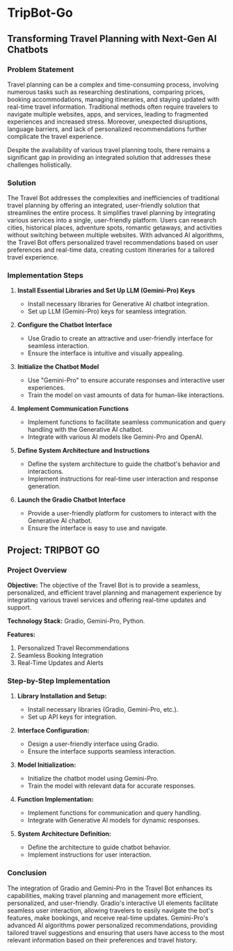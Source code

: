 # TripBot-Go

## Transforming Travel Planning with Next-Gen AI Chatbots

### Problem Statement

Travel planning can be a complex and time-consuming process, involving numerous tasks such as researching destinations, comparing prices, booking accommodations, managing itineraries, and staying updated with real-time travel information. Traditional methods often require travelers to navigate multiple websites, apps, and services, leading to fragmented experiences and increased stress. Moreover, unexpected disruptions, language barriers, and lack of personalized recommendations further complicate the travel experience.

Despite the availability of various travel planning tools, there remains a significant gap in providing an integrated solution that addresses these challenges holistically.

### Solution

The Travel Bot addresses the complexities and inefficiencies of traditional travel planning by offering an integrated, user-friendly solution that streamlines the entire process. It simplifies travel planning by integrating various services into a single, user-friendly platform. Users can research cities, historical places, adventure spots, romantic getaways, and activities without switching between multiple websites. With advanced AI algorithms, the Travel Bot offers personalized travel recommendations based on user preferences and real-time data, creating custom itineraries for a tailored travel experience.

### Implementation Steps

1. **Install Essential Libraries and Set Up LLM (Gemini-Pro) Keys**
   - Install necessary libraries for Generative AI chatbot integration.
   - Set up LLM (Gemini-Pro) keys for seamless integration.

2. **Configure the Chatbot Interface**
   - Use Gradio to create an attractive and user-friendly interface for seamless interaction.
   - Ensure the interface is intuitive and visually appealing.

3. **Initialize the Chatbot Model**
   - Use "Gemini-Pro" to ensure accurate responses and interactive user experiences.
   - Train the model on vast amounts of data for human-like interactions.

4. **Implement Communication Functions**
   - Implement functions to facilitate seamless communication and query handling with the Generative AI chatbot.
   - Integrate with various AI models like Gemini-Pro and OpenAI.

5. **Define System Architecture and Instructions**
   - Define the system architecture to guide the chatbot's behavior and interactions.
   - Implement instructions for real-time user interaction and response generation.

6. **Launch the Gradio Chatbot Interface**
   - Provide a user-friendly platform for customers to interact with the Generative AI chatbot.
   - Ensure the interface is easy to use and navigate.

## Project: TRIPBOT GO

### Project Overview

**Objective:** The objective of the Travel Bot is to provide a seamless, personalized, and efficient travel planning and management experience by integrating various travel services and offering real-time updates and support.

**Technology Stack:** Gradio, Gemini-Pro, Python.

**Features:**

1. Personalized Travel Recommendations
2. Seamless Booking Integration
3. Real-Time Updates and Alerts

### Step-by-Step Implementation

1. **Library Installation and Setup:**
   - Install necessary libraries (Gradio, Gemini-Pro, etc.).
   - Set up API keys for integration.

2. **Interface Configuration:**
   - Design a user-friendly interface using Gradio.
   - Ensure the interface supports seamless interaction.

3. **Model Initialization:**
   - Initialize the chatbot model using Gemini-Pro.
   - Train the model with relevant data for accurate responses.

4. **Function Implementation:**
   - Implement functions for communication and query handling.
   - Integrate with Generative AI models for dynamic responses.

5. **System Architecture Definition:**
   - Define the architecture to guide chatbot behavior.
   - Implement instructions for user interaction.

### Conclusion

The integration of Gradio and Gemini-Pro in the Travel Bot enhances its capabilities, making travel planning and management more efficient, personalized, and user-friendly. Gradio's interactive UI elements facilitate seamless user interaction, allowing travelers to easily navigate the bot's features, make bookings, and receive real-time updates. Gemini-Pro's advanced AI algorithms power personalized recommendations, providing tailored travel suggestions and ensuring that users have access to the most relevant information based on their preferences and travel history.
